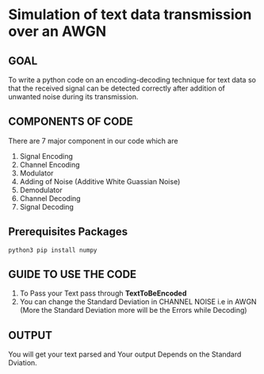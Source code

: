 # Simulation of text data transmission over an AWGN
## GOAL
To write a python code on an encoding-decoding technique for text data so that the received signal can be detected correctly after addition of unwanted noise during its transmission.
## COMPONENTS OF CODE
There are 7 major component in our code which are
1. Signal Encoding 
2. Channel Encoding
3. Modulator
4. Adding of Noise (Additive White Guassian Noise)
5. Demodulator
6. Channel Decoding
7. Signal Decoding

## Prerequisites Packages

```
python3 pip install numpy
```
## GUIDE TO USE THE CODE
1. To Pass your Text pass through **TextToBeEncoded** 
2. You can change the Standard Deviation in CHANNEL NOISE i.e in AWGN (More the Standard Deviation more will be the Errors while Decoding)
## OUTPUT
You will get your text parsed and Your output Depends on the Standard Dviation.
